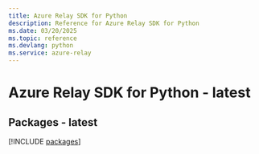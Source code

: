 ```yaml
---
title: Azure Relay SDK for Python
description: Reference for Azure Relay SDK for Python
ms.date: 03/20/2025
ms.topic: reference
ms.devlang: python
ms.service: azure-relay
---
```

# Azure Relay SDK for Python - latest
## Packages - latest
[!INCLUDE [packages](relay-index.md)]